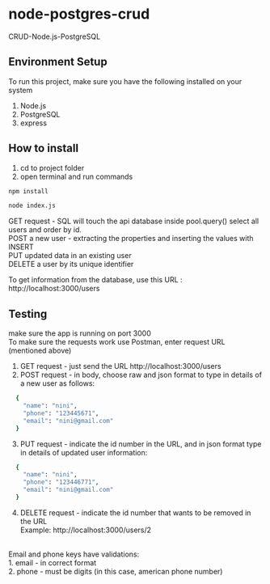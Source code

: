 # node-postgres-crud
CRUD-Node.js-PostgreSQL
## Environment Setup

To run this project, make sure you have the following installed on your system
1. Node.js
2. PostgreSQL
3. express


## How to install
1. cd to project folder
2. open terminal and run commands

```bash
npm install

```

```bash
node index.js
```


GET request - SQL will touch the api database inside pool.query() select all users and order by id. <br />
POST a new user - extracting the properties and inserting the values with INSERT <br />
PUT updated data in an existing user <br />
DELETE a user by its unique identifier

To get information from the database, use this URL : http://localhost:3000/users

## Testing
make sure the app is running on port 3000 <br />
To make sure the requests work use Postman, enter request URL (mentioned above)
1. GET request - just send the URL http://localhost:3000/users
2. POST request - in body, choose raw and json format to type in details of a new user as follows:
```bash
  {
    "name": "nini",
    "phone": "123445671",
    "email": "nini@gmail.com"
  }
```
3. PUT request - indicate the id number in the URL, and in json format type in details of updated user information:
```bash
  {
    "name": "nini",
    "phone": "123446771",
    "email": "nini@gmail.com"
  }
```
4. DELETE request - indicate the id number that wants to be removed in the URL <br />
 Example: http://localhost:3000/users/2
<br />
Email and phone keys have validations: <br />
1. email - in correct format <br />
2. phone - must be digits (in this case, american phone number)
